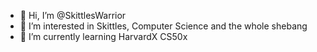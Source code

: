 - 👋 Hi, I’m @SkittlesWarrior
- 👀 I’m interested in Skittles, Computer Science and the whole shebang 
- 🌱 I’m currently learning HarvardX CS50x

<!---
SkittlesWarrior/SkittlesWarrior is a ✨ special ✨ repository because its `README.md` (this file) appears on your GitHub profile.
You can click the Preview link to take a look at your changes.
--->
